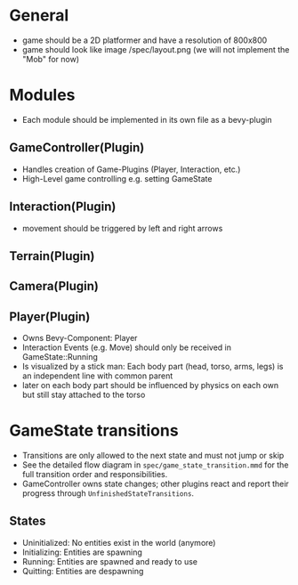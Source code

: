 # General
- game should be a 2D platformer and have a resolution of 800x800
- game should look like image /spec/layout.png (we will not implement the "Mob" for now)

# Modules
- Each module should be implemented in its own file as a bevy-plugin

## GameController(Plugin) 
- Handles creation of Game-Plugins (Player, Interaction, etc.)
- High-Level game controlling e.g. setting GameState

## Interaction(Plugin)
- movement should be triggered by left and right arrows

## Terrain(Plugin)

## Camera(Plugin)

## Player(Plugin)
- Owns Bevy-Component: Player
- Interaction Events (e.g. Move) should only be received in GameState::Running
- Is visualized by a stick man: Each body part (head, torso, arms, legs) is an independent line with common parent
- later on each body part should be influenced by physics on each own but still stay attached to the torso

# GameState transitions
- Transitions are only allowed to the next state and must not jump or skip 
- See the detailed flow diagram in `spec/game_state_transition.mmd` for the full transition order and responsibilities.
- GameController owns state changes; other plugins react and report their progress through `UnfinishedStateTransitions`.

## States
- Uninitialized: No entities exist in the world (anymore)
- Initializing: Entities are spawning
- Running: Entities are spawned and ready to use
- Quitting: Entities are despawning
